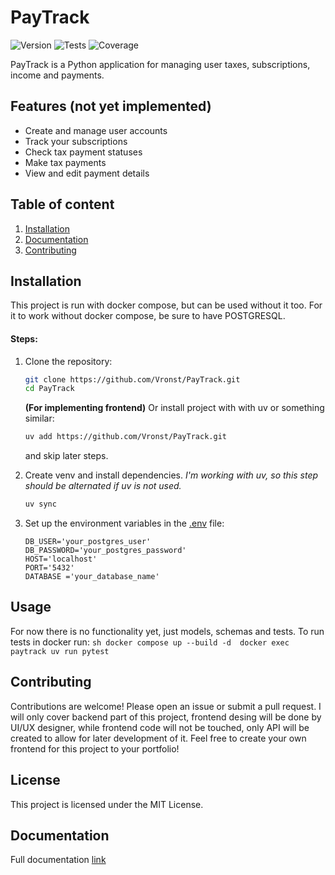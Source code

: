 # PayTrack
![Version](https://img.shields.io/badge/Version-0.7.0-blue)
![Tests](https://github.com/Vronst/PayTrack/actions/workflows/main-pipeline.yml/badge.svg)
![Coverage](https://img.shields.io/badge/coverage-97%25-brightgreen)

PayTrack is a Python application for managing user taxes, subscriptions, income and payments.

## Features (not yet implemented)

- Create and manage user accounts
- Track your subscriptions
- Check tax payment statuses
- Make tax payments
- View and edit payment details

## Table of content
1. [Installation](#Installation)
2. [Documentation](#Documentation)
3. [Contributing](#Contributing)

## Installation

This project is run with docker compose, but can be used without it too.
For it to work without docker compose, be sure to have POSTGRESQL.

#### Steps:

1. Clone the repository:
    ```sh
    git clone https://github.com/Vronst/PayTrack.git
    cd PayTrack
    ```
    **(For implementing frontend)**
    Or install project with with uv or something similar:
    ```sh 
    uv add https://github.com/Vronst/PayTrack.git
    ```
    and skip later steps.

2. Create venv and install dependencies.
    *I'm working with uv, so this step should be alternated if uv is not used.*
    ```sh
    uv sync
    ```

4. Set up the environment variables in the [.env]() file:
    ```env
    DB_USER='your_postgres_user'
    DB_PASSWORD='your_postgres_password'
    HOST='localhost'
    PORT='5432'
    DATABASE ='your_database_name'
    ```

## Usage

For now there is no functionality yet, just models, schemas and tests. 
To run tests in docker run:
    ```sh
    docker compose up --build -d 
    docker exec paytrack uv run pytest
    ```

## Contributing

Contributions are welcome! Please open an issue or submit a pull request.
I will only cover backend part of this project, frontend desing will be done by UI/UX designer,
while frontend code will not be touched, only API will be created to allow for later development of it.
Feel free to create your own frontend for this project to your portfolio!

## License

This project is licensed under the MIT License.

## Documentation

Full documentation [link](https://vronst.github.io/PayTrack/)

